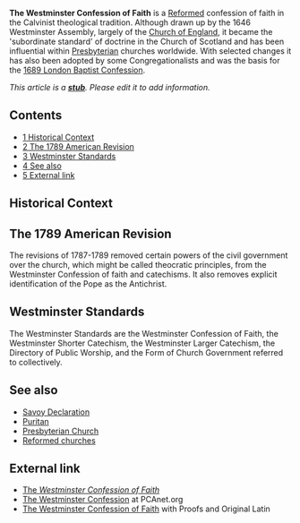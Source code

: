 **The Westminster Confession of Faith** is a
[Reformed](Reformed "Reformed") confession of faith in the
Calvinist theological tradition. Although drawn up by the 1646
Westminster Assembly, largely of the
[Church of England](Church_of_England "Church of England"), it
became the 'subordinate standard' of doctrine in the Church of
Scotland and has been influential within
[Presbyterian](Presbyterian "Presbyterian") churches worldwide.
With selected changes it has also been adopted by some
Congregationalists and was the basis for the
[1689 London Baptist Confession](1689_London_Baptist_Confession "1689 London Baptist Confession").

*This article is a **[stub](http://www.theopedia.com/Category:Theopedia_stubs "Category:Theopedia stubs")**. Please edit it to add information.*
## Contents

-   [1 Historical Context](#Historical_Context)
-   [2 The 1789 American Revision](#The_1789_American_Revision)
-   [3 Westminster Standards](#Westminster_Standards)
-   [4 See also](#See_also)
-   [5 External link](#External_link)

## Historical Context

## The 1789 American Revision

The revisions of 1787-1789 removed certain powers of the civil
government over the church, which might be called theocratic
principles, from the Westminster Confession of faith and
catechisms. It also removes explicit identification of the Pope as
the Antichrist.

## Westminster Standards

The Westminster Standards are the Westminster Confession of Faith,
the Westminster Shorter Catechism, the Westminster Larger
Catechism, the Directory of Public Worship, and the Form of Church
Government referred to collectively.

## See also

-   [Savoy Declaration](Savoy_Declaration "Savoy Declaration")
-   [Puritan](Puritan "Puritan")
-   [Presbyterian Church](Presbyterian_Church "Presbyterian Church")
-   [Reformed churches](Reformed_churches "Reformed churches")

## External link

-   [The *Westminster Confession of Faith*](http://www.reformed.org/documents/wcf_with_proofs/)
-   [The Westminster Confession](http://www.pcanet.org/general/cof_contents.htm)
    at PCAnet.org
-   [The Westminster Confession of Faith](http://www.lgmarshall.org/Creeds/wcf.html)
    with Proofs and Original Latin



